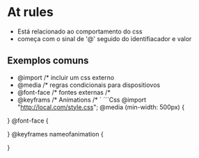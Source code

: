 # At rules

* Está relacionado ao comportamento do css
* começa com o sinal de '@' seguido do identifiacador e valor

## Exemplos comuns
 - @import          /* incluir um css externo
 - @media           /* regras condicionais para dispositiovos
 - @font-face       /* fontes externas /*
 - @keyframs        /* Animations /*
 ´
 ´´´Css
 @import "http://local.com/style.css";
 @media (min-width: 500px) {

 }
@font-face {

}
@keyframes nameofanimation {
    
}
